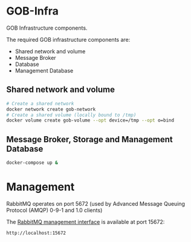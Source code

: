 # GOB-Infra

GOB Infrastructure components.

The required GOB infrastructure components are:
- Shared network and volume
- Message Broker
- Database
- Management Database

## Shared network and volume

```bash
# Create a shared network
docker network create gob-network
# Create a shared volume (locally bound to /tmp)
docker volume create gob-volume --opt device=/tmp --opt o=bind

```

## Message Broker, Storage and Management Database

```bash
docker-compose up &

```

# Management

RabbitMQ operates on port 5672 (used by Advanced Message Queuing Protocol (AMQP) 0-9-1 and 1.0 clients)

The [RabbitMQ management interface](https://www.rabbitmq.com/management.html) is available at port 15672:

    http://localhost:15672
